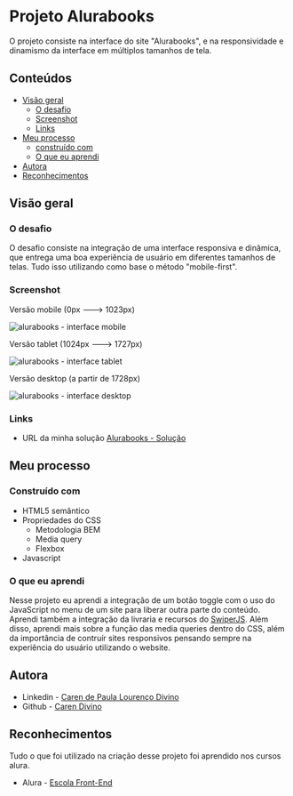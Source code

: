 # Projeto Alurabooks
O projeto consiste na interface do site "Alurabooks", e na responsividade e dinamismo da interface em múltiplos tamanhos de tela.


## Conteúdos
- [Visão geral](#visão-geral)
  - [O desafio](#o-desafio)
  - [Screenshot](#screenshot)
  - [Links](#links)
- [Meu processo](#meu-processo)
  - [construído com](#construído-com)
  - [O que eu aprendi](#o-que-eu-aprendi)
- [Autora](#autora)
- [Reconhecimentos](#reconhecimentos)

## Visão geral

### O desafio

O desafio consiste na integração de uma interface responsiva e dinâmica, que entrega uma boa experiência de usuário em diferentes tamanhos de telas. Tudo isso utilizando como base o método "mobile-first".

### Screenshot

Versão mobile (0px ---> 1023px)

![alurabooks - interface mobile](https://github.com/caredvn/alurabooks/assets/107898347/7fc8aa46-b6a3-4ca5-a900-8c9f8a0cdb15)

Versão tablet (1024px ---> 1727px)

![alurabooks - interface tablet](https://github.com/caredvn/alurabooks/assets/107898347/d0079d37-ada0-4f56-baa1-49df4971577f)

Versão desktop (a partir de 1728px)

![alurabooks - interface desktop](https://github.com/caredvn/alurabooks/assets/107898347/dbe22f99-e0da-4bb2-9413-93bfd8c86352)

### Links

- URL da minha solução [Alurabooks - Solução](https://alurabooks-seven-murex.vercel.app/#)

## Meu processo

### Construído com

- HTML5 semântico
- Propriedades do CSS
  - Metodologia BEM
  - Media query
  - Flexbox
- Javascript

### O que eu aprendi

Nesse projeto eu aprendi a integração de um botão toggle com o uso do JavaScript no menu de um site para liberar outra parte do conteúdo.
Aprendi também a integração da livraria e recursos do [SwiperJS](https://swiperjs.com).
Além disso, aprendi mais sobre a função das media queries dentro do CSS, além da importância de contruír sites responsivos pensando sempre na experiência do usuário utilizando o website.

## Autora

- Linkedin - [Caren de Paula Lourenço Divino](https://www.linkedin.com/in/carendvn/)
- Github - [Caren Divino](https://github.com/caredvn)

## Reconhecimentos

Tudo o que foi utilizado na criação desse projeto foi aprendido nos cursos alura.
- Alura - [Escola Front-End](https://www.alura.com.br/escola-front-end)




